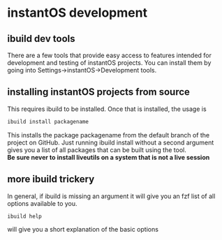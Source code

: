 # instantOS development

## ibuild dev tools

There are a few tools that provide easy access to features intended for
development and testing of instantOS projects.  You can install them by going
into Settings->instantOS->Development tools.

## installing instantOS projects from source

This requires ibuild to be installed. Once that is installed, the usage is

```sh
ibuild install packagename
```

This installs the package packagename from the default branch of the project on
GitHub.  Just running ibuild install without a second argument gives you a list
of all packages that can be built using the tool.  
**Be sure never to install liveutils on a system that is not a live session**

## more ibuild trickery

In general, if ibuild is missing an argument it will give you an fzf list of
all options available to you.

```sh
ibuild help
```

will give you a short explanation of the basic options
